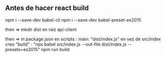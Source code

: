 ## Antes de hacer react build


npm i --save-dev babel-cli 
npm i --save-dev babel-preset-es2015

then => mkdir dist en raiz api-client

then => in package.json en scripts : 
    main: "dist/index.js" en vez de src/index
    creo "build" : "npx babel src/index.js --out-file dist/index.js --presets=es2015"
npm run build







